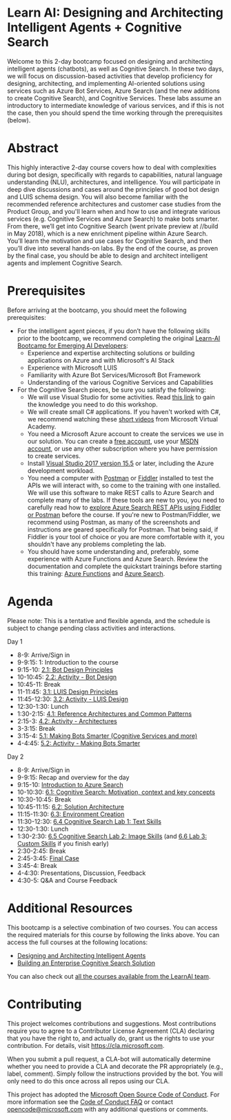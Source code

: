 # Learn AI: Designing and Architecting Intelligent Agents + Cognitive Search

Welcome to this 2-day bootcamp focused on designing and architecting intelligent agents (chatbots), as well as Cognitive Search. In these two days, we will focus on discussion-based activities that develop proficiency for designing, architecting, and implementing AI-oriented solutions using services such as Azure Bot Services, Azure Search (and the new additions to create Cognitive Search), and Cognitive Services. These labs assume an introductory to intermediate knowledge of various services, and if this is not the case, then you should spend the time working through the prerequisites (below).


# Abstract
This highly interactive 2-day course covers how to deal with complexities during bot design, specifically with regards to capabilities, natural language understanding (NLU), architectures, and intelligence. You will participate in deep dive discussions and cases around the principles of good bot design and LUIS schema design. You will also become familiar with the recommended reference architectures and customer case studies from the Product Group, and you'll learn when and how to use and integrate various services (e.g. Cognitive Services and Azure Search) to make bots smarter. From there, we’ll get into Cognitive Search (went private preview at //build in May 2018), which is a new enrichment pipeline within Azure Search. You’ll learn the motivation and use cases for Cognitive Search, and then you’ll dive into several hands-on labs. By the end of the course, as proven by the final case, you should be able to design and architect intelligent agents and implement Cognitive Search.  

# Prerequisites
Before arriving at the bootcamp, you should meet the following prerequisites:
* For the intelligent agent pieces, if you don’t have the following skills prior to the bootcamp, we recommend completing the original [Learn-AI Bootcamp for Emerging AI Developers](https://github.com/Azure/LearnAI-Bootcamp/blob/master/emergingaidev_bootcamp.md):
    * Experience and expertise architecting solutions or building applications on Azure and with Microsoft's AI Stack
    * Experience with Microsoft LUIS
    * Familiarity with Azure Bot Services/Microsoft Bot Framework
    * Understanding of the various Cognitive Services and Capabilities
* For the Cognitive Search pieces, be sure you satisfy the following:
    * We will use Visual Studio for some activities. Read [this link](https://docs.microsoft.com/en-us/visualstudio/ide/visual-studio-ide) to gain the knowledge you need to do this workshop.
    * We will create small C# applications. If you haven't worked with C#, we recommend watching these [short videos](https://mva.microsoft.com/en-us/training-courses/c-fundamentals-for-absolute-beginners-16169?l=Lvld4EQIC_2706218949) from Microsoft Virtual Academy.
    * You need a Microsoft Azure account to create the services we use in our solution. You can create a [free account](https://azure.microsoft.com/en-us/free/), use your [MSDN account](https://azure.microsoft.com/en-us/pricing/member-offers/credit-for-visual-studio-subscribers/), or use any other subscription where you have permission to create services.
    * Install [Visual Studio 2017 version 15.5](https://www.visualstudio.com/vs/) or later, including the Azure development workload.
    * You need a computer with [Postman](https://www.getpostman.com/) or [Fiddler](https://www.telerik.com/download/fiddler) installed to test the APIs we will interact with, so come to the training with one installed. We will use this software to make REST calls to Azure Search and complete many of the labs. If these tools are new to you, you need to carefully read how to [explore Azure Search REST APIs using Fiddler or Postman](https://docs.microsoft.com/en-us/azure/search/search-fiddler) before the course. If you're new to Postman/Fiddler, we recommend using Postman, as many of the screenshots and instructions are geared specifically for Postman. That being said, if Fiddler is your tool of choice or you are more comfortable with it, you shouldn't have any problems completing the lab.
    * You should have some understanding and, preferably, some experience with Azure Functions and Azure Search. Review the documentation and complete the quickstart trainings before starting this training: [Azure Functions](https://docs.microsoft.com/en-us/azure/azure-functions/) and [Azure Search](https://docs.microsoft.com/en-us/azure/search/).

# Agenda
Please note: This is a tentative and flexible agenda, and the schedule is subject to change pending class activities and interactions.

Day 1
* 8-9: Arrive/Sign in
* 9-9:15: 1: Introduction to the course
* 9:15-10: [2.1: Bot Design Principles](https://github.com/Azure/LearnAI-DesigningandArchitectingIntelligentAgents/blob/master/02-bot_design/readme.md)
* 10-10:45: [2.2: Activity - Bot Design](https://github.com/Azure/LearnAI-DesigningandArchitectingIntelligentAgents/blob/master/02-bot_design/2_activity.md)
* 10:45-11: Break
* 11-11:45: [3.1: LUIS Design Principles](https://github.com/Azure/LearnAI-DesigningandArchitectingIntelligentAgents/blob/master/03-luis/readme.md)
* 11:45-12:30: [3.2: Activity - LUIS Design](https://github.com/Azure/LearnAI-DesigningandArchitectingIntelligentAgents/blob/master/03-luis/2_activity.md)
* 12:30-1:30: Lunch
* 1:30-2:15: [4.1: Reference Architectures and Common Patterns](https://github.com/Azure/LearnAI-DesigningandArchitectingIntelligentAgents/blob/master/04-architectures/readme.md)
* 2:15-3: [4.2: Activity - Architectures](https://github.com/Azure/LearnAI-DesigningandArchitectingIntelligentAgents/blob/master/04-architectures/2_activity.md)
* 3-3:15: Break
* 3:15-4: [5.1: Making Bots Smarter (Cognitive Services and more)](https://github.com/Azure/LearnAI-DesigningandArchitectingIntelligentAgents/blob/master/05-cognitive_services/readme.md)
* 4-4:45: [5.2: Activity - Making Bots Smarter](https://github.com/Azure/LearnAI-DesigningandArchitectingIntelligentAgents/blob/master/05-cognitive_services/2_activity.md)

 
Day 2
* 8-9: Arrive/Sign in 
* 9-9:15: Recap and overview for the day
* 9:15-10: [Introduction to Azure Search](https://github.com/Azure/LearnAI-Bootcamp/blob/master/lab02.1-azure_search/1_AzureSearch.md)
* 10-10:30: [6.1: Cognitive Search: Motivation, context and key concepts](https://github.com/Azure/LearnAI-Cognitive-Search/blob/master/01-Introduction.md)
* 10:30-10:45: Break
* 10:45-11:15: [6.2: Solution Architecture](https://github.com/Azure/LearnAI-Cognitive-Search/blob/master/02-Solution-Architecture.md)
* 11:15-11:30: [6.3: Environment Creation](https://github.com/Azure/LearnAI-Cognitive-Search/blob/master/03-Environment-Creation.md)
* 11:30-12:30: [6.4 Cognitive Search Lab 1: Text Skills](https://github.com/Azure/LearnAI-Cognitive-Search/blob/master/04-Lab-1-Text-Skills.md)
* 12:30-1:30: Lunch
* 1:30-2:30: [6.5 Cognitive Search Lab 2: Image Skills](https://github.com/Azure/LearnAI-Cognitive-Search/blob/master/05-Lab-2-Image-Skills.md) (and [6.6 Lab 3: Custom Skills](https://github.com/Azure/LearnAI-Cognitive-Search/blob/master/06-Lab-3-Custom-Skills.md) if you finish early)
* 2:30-2:45: Break
* 2:45-3:45: [Final Case](./final_case.md)
* 3:45-4: Break
* 4-4:30: Presentations, Discussion, Feedback
* 4:30-5: Q&A and Course Feedback

# Additional Resources  
This bootcamp is a selective combination of two courses. You can access the required materials for this course by following the links above. You can access the full courses at the following locations: 
 * [Designing and Architecting Intelligent Agents](https://github.com/Azure/LearnAI-DesigningandArchitectingIntelligentAgents)
 * [Building an Enterprise Cognitive Search Solution](https://github.com/Azure/LearnAI-Cognitive-Search/)  

You can also check out [all the courses available from the LearnAI team](https://azure.github.io/learnAnalytics-public/).


# Contributing

This project welcomes contributions and suggestions.  Most contributions require you to agree to a
Contributor License Agreement (CLA) declaring that you have the right to, and actually do, grant us
the rights to use your contribution. For details, visit https://cla.microsoft.com.

When you submit a pull request, a CLA-bot will automatically determine whether you need to provide
a CLA and decorate the PR appropriately (e.g., label, comment). Simply follow the instructions
provided by the bot. You will only need to do this once across all repos using our CLA.

This project has adopted the [Microsoft Open Source Code of Conduct](https://opensource.microsoft.com/codeofconduct/).
For more information see the [Code of Conduct FAQ](https://opensource.microsoft.com/codeofconduct/faq/) or
contact [opencode@microsoft.com](mailto:opencode@microsoft.com) with any additional questions or comments.
